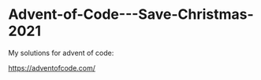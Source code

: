 # Advent-of-Code---Save-Christmas-2021

My solutions for advent of code: 

https://adventofcode.com/
